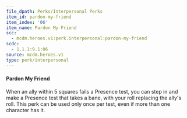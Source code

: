 ```yaml
---
file_dpath: Perks/Interpersonal Perks
item_id: pardon-my-friend
item_index: '06'
item_name: Pardon My Friend
scc:
  - mcdm.heroes.v1:perk.interpersonal:pardon-my-friend
scdc:
  - 1.1.1:9.1:06
source: mcdm.heroes.v1
type: perk/interpersonal
---
```


#### Pardon My Friend

When an ally within 5 squares fails a Presence test, you can step in and make a Presence test that takes a bane, with your roll replacing the ally's roll. This perk can be used only once per test, even if more than one character has it.
